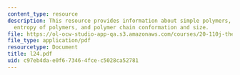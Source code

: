 ```yaml
---
content_type: resource
description: This resource provides information about simple polymers, configurational
  entropy of polymers, and polymer chain conformation and size.
file: https://ol-ocw-studio-app-qa.s3.amazonaws.com/courses/20-110j-thermodynamics-of-biomolecular-systems-fall-2005/c97eb4dae0f673464fcec5028ca52781_l24.pdf
file_type: application/pdf
resourcetype: Document
title: l24.pdf
uid: c97eb4da-e0f6-7346-4fce-c5028ca52781
---
```

